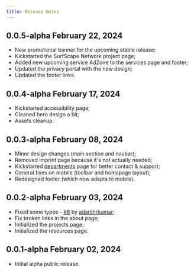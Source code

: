 ```yaml
---
title: Release Notes
---
```


## **0.0.5-alpha** February 22, 2024

- New promotional banner for the upcoming stable release;
- Kickstarted the SurfScape Network project page;
- Added new upcoming service AdZone to the services page and footer;
- Updated the privacy portal with the new design;
- Updated the footer links.

## **0.0.4-alpha** February 17, 2024

- Kickstarted accessibility page;
- Cleaned hero design a bit;
- Assets cleanup.

## **0.0.3-alpha** February 08, 2024

- Minor design changes (main section and navbar);
- Removed imprint page because it's not actually needed;
- Kickstarted [departments](/departments) page for better contact & support;
- General fixes on mobile (toolbar and homapage layout);
- Redesigned footer (which now adapts to mobile).

## **0.0.2-alpha** February 03, 2024

- Fixed some typos - [#6](https://github.com/surfscape/web-portal/pull/6) by [adarshrkumar](https://github.com/adarshrkumar);
- Fix broken links in the about page;
- Initialized the projects page;
- Initialized the resources page.

## **0.0.1-alpha** February 02, 2024

- Initial alpha public release.

<style>
    ul {
        margin: 0;
    }
</style>
